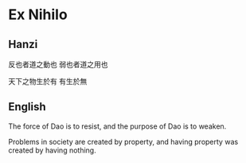 # Ex Nihilo

## Hanzi

反也者道之動也
弱也者道之用也

天下之物生於有
有生於無

## English

The force of Dao is to resist,
and the purpose of Dao is to weaken.

Problems in society are created by property,
and having property was created by having nothing.
